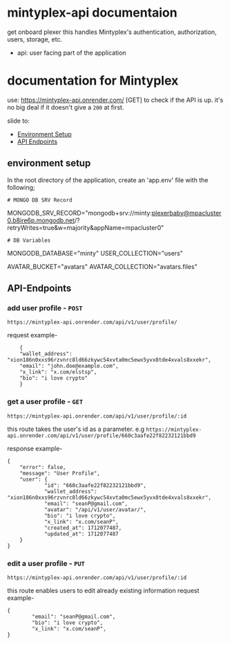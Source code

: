 # mintyplex-api documentaion
get onboard plexer
this handles Mintyplex's authentication, authorization, users, storage, etc.

- api: user facing part of the application

# documentation for Mintyplex
use: https://mintyplex-api.onrender.com/ [GET] to check if the API is up. it's no big deal if it doesn't give a `200` at first.

slide to:

- [Environment Setup](#Environment-Setup)
- [API Endpoints](#API-Endpoints)

## environment setup

In the root directory of the application, create an 'app.env' file with the following;

    # MONGO DB SRV Record
MONGODB_SRV_RECORD="mongodb+srv://minty:plexerbaby@mpacluster0.b8ire6p.mongodb.net/?retryWrites=true&w=majority&appName=mpacluster0"

    # DB Variables
MONGODB_DATABASE="minty"
USER_COLLECTION="users"

AVATAR_BUCKET="avatars"
AVATAR_COLLECTION="avatars.files"


## API-Endpoints

### add user profile - `POST`
    https://mintyplex-api.onrender.com/api/v1/user/profile/
    
request example-
```
    {
    "wallet_address": "xion186n0xxs96rzvnrc8ld66zkywc54xvta0mc5ewx5yvx8tde4xvals8xxekr",
    "email": "john.doe@example.com",
    "x_link": "x.com/elstsp",
    "bio": "i love crypto"
    }
```


### get a user profile - `GET`
    https://mintyplex-api.onrender.com/api/v1/user/profile/:id
this route takes the user's id as a parameter. e.g `https://mintyplex-api.onrender.com/api/v1/user/profile/660c3aafe22f82232121bbd9`

response example-

    {
        "error": false,
        "message": "User Profile",
        "user": {
                "id": "660c3aafe22f82232121bbd9",
                "wallet_address": "xion186n0xxs96rzvnrc8ld66zkywc54xvta0mc5ewx5yvx8tde4xvals8xxekr",
                "email": "seanP@gmail.com",
                "avatar": "/api/v1/user/avatar/",
                "bio": "i love crypto",
                "x_link": "x.com/seanP",
                "created_at": 1712077487,
                "updated_at": 1712077487
        }
    }

### edit a user profile - `PUT`
    https://mintyplex-api.onrender.com/api/v1/user/profile/:id
this route enables users to edit already existing information
request example- 

    {
            "email": "seanP@gmail.com",
            "bio": "i love crypto",
            "x_link": "x.com/seanP",
    }